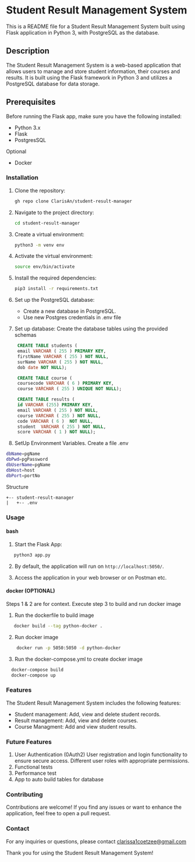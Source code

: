 # Student Result Management System

This is a README file for a Student Result Management System built using Flask application in Python 3, with PostgreSQL as the database.

## Description

The Student Result Management System is a web-based application that allows users to manage and store student information, their courses and results. It is built using the Flask framework in Python 3 and utilizes a PostgreSQL database for data storage.


## Prerequisites
Before running the Flask app, make sure you have the following installed:

- Python 3.x
- Flask
- PostgresSQL

Optional
- Docker

### Installation

1. Clone the repository:

   ```bash
   gh repo clone ClarisAn/student-result-manager
   ```

2. Navigate to the project directory:

   ```bash
   cd student-result-manager
   ```

3. Create a virtual environment:

   ```bash
   python3 -m venv env
   ```

4. Activate the virtual environment:

   ```bash
   source env/bin/activate
   ```

5. Install the required dependencies:

   ```bash
   pip3 install -r requirements.txt
   ```

6. Set up the PostgreSQL database:

   - Create a new database in PostgreSQL.
   - Use new Postgres credentials in .env file

7. Set up database:
   Create the database tables using the provided schemas
   ```sql
    CREATE TABLE students (
    email VARCHAR ( 255 ) PRIMARY KEY,
    firstName VARCHAR ( 255 ) NOT NULL,
    surName VARCHAR ( 255 ) NOT NULL,
    dob date NOT NULL); 

    CREATE TABLE course (
    coursecode VARCHAR ( 6 ) PRIMARY KEY,
    course VARCHAR ( 255 ) UNIQUE NOT NULL); 

    CREATE TABLE results (
    id VARCHAR (255) PRIMARY KEY,
    email VARCHAR ( 255 ) NOT NULL,
    course VARCHAR ( 255 ) NOT NULL,
    code VARCHAR ( 6 )  NOT NULL,
    student  VARCHAR ( 255 ) NOT NULL,
    score VARCHAR ( 1 ) NOT NULL);
   ```

8. SetUp Environment Variables. Create a file .env

```bash
dbName=pgName
dbPwd=pgPassword
dbUserName=pgName
dbHost=host
dbPort=portNo
```

Structure

```project
+-- student-result-manager
|   +-- .env
```       
                  
 
### Usage

#### bash
1. Start the Flask App:

```bash
   python3 app.py
```

2. By default, the application will run on `http://localhost:5050/`.

3. Access the application in your web browser or on Postman etc.

#### docker (OPTIONAL)
Steps 1 & 2 are for context. Execute step 3 to build and run docker image

1. Run the dockerfile to build image

```bash
   docker build --tag python-docker .
```
2. Run docker image

```bash
    docker run -p 5050:5050 -d python-docker
```
3. Run the docker-compose.yml to create docker image
   
```bash
  docker-compose build
  docker-compose up
````

### Features

The Student Result Management System includes the following features:

- Student management: Add, view and delete student records. 
- Result management:  Add, view and delete courses.
- Course Managment:  Add and view student results.

### Future Features 

1. User Authentication (0Auth2)
   User registration and login functionality to ensure secure access.
   Different user roles with appropriate permissions.
2. Functional tests
3. Performance test
4. App to auto build tables for database


### Contributing

Contributions are welcome! If you find any issues or want to enhance the application, feel free to open a pull request.

### Contact

For any inquiries or questions, please contact clarissa1coetzee@gmail.com

Thank you for using the Student Result Management System!